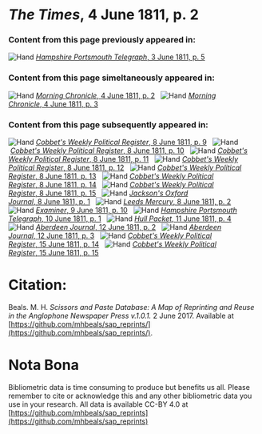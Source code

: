 # *The Times*, 4 June 1811, p. 2  
  
### Content from this page previously appeared in:  
![Hand](http://scissorsandpaste.net/wp-content/uploads/2017/06/smallhandpointer.png) [*Hampshire Portsmouth Telegraph*, 3 June 1811, p. 5](https://mhbeals.github.io/sap_html/Hampshire-Portsmouth-Telegraph/Hampshire-Portsmouth-Telegraph-3-June-1811-p-5)  
  
### Content from this page simeltaneously appeared in:  
![Hand](http://scissorsandpaste.net/wp-content/uploads/2017/06/smallhandpointer.png) [*Morning Chronicle*, 4 June 1811, p. 2](https://mhbeals.github.io/sap_html/Morning-Chronicle/Morning-Chronicle-4-June-1811-p-2)  
![Hand](http://scissorsandpaste.net/wp-content/uploads/2017/06/smallhandpointer.png) [*Morning Chronicle*, 4 June 1811, p. 3](https://mhbeals.github.io/sap_html/Morning-Chronicle/Morning-Chronicle-4-June-1811-p-3)  
  
### Content from this page subsequently appeared in:  
![Hand](http://scissorsandpaste.net/wp-content/uploads/2017/06/smallhandpointer.png) [*Cobbet's Weekly Political Register*, 8 June 1811, p. 9](https://mhbeals.github.io/sap_html/Cobbet's-Weekly-Political-Register/Cobbet's-Weekly-Political-Register-8-June-1811-p-9)  
![Hand](http://scissorsandpaste.net/wp-content/uploads/2017/06/smallhandpointer.png) [*Cobbet's Weekly Political Register*, 8 June 1811, p. 10](https://mhbeals.github.io/sap_html/Cobbet's-Weekly-Political-Register/Cobbet's-Weekly-Political-Register-8-June-1811-p-10)  
![Hand](http://scissorsandpaste.net/wp-content/uploads/2017/06/smallhandpointer.png) [*Cobbet's Weekly Political Register*, 8 June 1811, p. 11](https://mhbeals.github.io/sap_html/Cobbet's-Weekly-Political-Register/Cobbet's-Weekly-Political-Register-8-June-1811-p-11)  
![Hand](http://scissorsandpaste.net/wp-content/uploads/2017/06/smallhandpointer.png) [*Cobbet's Weekly Political Register*, 8 June 1811, p. 12](https://mhbeals.github.io/sap_html/Cobbet's-Weekly-Political-Register/Cobbet's-Weekly-Political-Register-8-June-1811-p-12)  
![Hand](http://scissorsandpaste.net/wp-content/uploads/2017/06/smallhandpointer.png) [*Cobbet's Weekly Political Register*, 8 June 1811, p. 13](https://mhbeals.github.io/sap_html/Cobbet's-Weekly-Political-Register/Cobbet's-Weekly-Political-Register-8-June-1811-p-13)  
![Hand](http://scissorsandpaste.net/wp-content/uploads/2017/06/smallhandpointer.png) [*Cobbet's Weekly Political Register*, 8 June 1811, p. 14](https://mhbeals.github.io/sap_html/Cobbet's-Weekly-Political-Register/Cobbet's-Weekly-Political-Register-8-June-1811-p-14)  
![Hand](http://scissorsandpaste.net/wp-content/uploads/2017/06/smallhandpointer.png) [*Cobbet's Weekly Political Register*, 8 June 1811, p. 15](https://mhbeals.github.io/sap_html/Cobbet's-Weekly-Political-Register/Cobbet's-Weekly-Political-Register-8-June-1811-p-15)  
![Hand](http://scissorsandpaste.net/wp-content/uploads/2017/06/smallhandpointer.png) [*Jackson's Oxford Journal*, 8 June 1811, p. 1](https://mhbeals.github.io/sap_html/Jackson's-Oxford-Journal/Jackson's-Oxford-Journal-8-June-1811-p-1)  
![Hand](http://scissorsandpaste.net/wp-content/uploads/2017/06/smallhandpointer.png) [*Leeds Mercury*, 8 June 1811, p. 2](https://mhbeals.github.io/sap_html/Leeds-Mercury/Leeds-Mercury-8-June-1811-p-2)  
![Hand](http://scissorsandpaste.net/wp-content/uploads/2017/06/smallhandpointer.png) [*Examiner*, 9 June 1811, p. 10](https://mhbeals.github.io/sap_html/Examiner/Examiner-9-June-1811-p-10)  
![Hand](http://scissorsandpaste.net/wp-content/uploads/2017/06/smallhandpointer.png) [*Hampshire Portsmouth Telegraph*, 10 June 1811, p. 1](https://mhbeals.github.io/sap_html/Hampshire-Portsmouth-Telegraph/Hampshire-Portsmouth-Telegraph-10-June-1811-p-1)  
![Hand](http://scissorsandpaste.net/wp-content/uploads/2017/06/smallhandpointer.png) [*Hull Packet*, 11 June 1811, p. 4](https://mhbeals.github.io/sap_html/Hull-Packet/Hull-Packet-11-June-1811-p-4)  
![Hand](http://scissorsandpaste.net/wp-content/uploads/2017/06/smallhandpointer.png) [*Aberdeen Journal*, 12 June 1811, p. 2](https://mhbeals.github.io/sap_html/Aberdeen-Journal/Aberdeen-Journal-12-June-1811-p-2)  
![Hand](http://scissorsandpaste.net/wp-content/uploads/2017/06/smallhandpointer.png) [*Aberdeen Journal*, 12 June 1811, p. 3](https://mhbeals.github.io/sap_html/Aberdeen-Journal/Aberdeen-Journal-12-June-1811-p-3)  
![Hand](http://scissorsandpaste.net/wp-content/uploads/2017/06/smallhandpointer.png) [*Cobbet's Weekly Political Register*, 15 June 1811, p. 14](https://mhbeals.github.io/sap_html/Cobbet's-Weekly-Political-Register/Cobbet's-Weekly-Political-Register-15-June-1811-p-14)  
![Hand](http://scissorsandpaste.net/wp-content/uploads/2017/06/smallhandpointer.png) [*Cobbet's Weekly Political Register*, 15 June 1811, p. 15](https://mhbeals.github.io/sap_html/Cobbet's-Weekly-Political-Register/Cobbet's-Weekly-Political-Register-15-June-1811-p-15)  


# Citation: 

Beals. M. H. *Scissors and Paste Database: A Map of Reprinting and Reuse in the Anglophone Newspaper Press v.1.0.1.* 2 June 2017. Available at [https://github.com/mhbeals/sap_reprints/](https://github.com/mhbeals/sap_reprints/). 

# Nota Bona

Bibliometric data is time consuming to produce but benefits us all. Please remember to cite or acknowledge this and any other bibliometric data you use in your research. All data is available CC-BY 4.0 at [https://github.com/mhbeals/sap_reprints](https://github.com/mhbeals/sap_reprints)